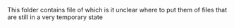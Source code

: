 This folder contains file of which is it unclear where to put them
of files that are still in a very temporary state